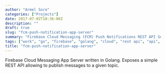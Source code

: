 ```yaml
---
author: "Armel Soro"
categories: ["Projects"]
date: 2017-07-02T10:36:00Z
description: ""
draft: true
slug: "fcm-push-notification-app-server"
summary: "Firebase Cloud Messaging (FCM) Push Notifications REST API Server. Written in Golang."
tags: ["work", "go", "firebase", "golang", "cloud", "rest api", "api", "rest", "portfolio-go"]
title: "fcm-push-notification-app-server"
---
```



Firebase Cloud Messaging App Server written in Golang. Exposes a simple REST API allowing to publish messages to a given topic.

